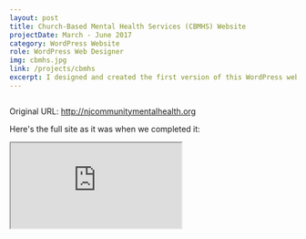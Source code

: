 ```yaml
---
layout: post
title: Church-Based Mental Health Services (CBMHS) Website 
projectDate: March - June 2017
category: WordPress Website
role: WordPress Web Designer
img: cbmhs.jpg
link: /projects/cbmhs
excerpt: I designed and created the first version of this WordPress website with a classmate my sophomore year of university. This pro-bono project was done under Human Experience Systems LLC for the CBMHS program of the non-profit community development corporation Churches Improving Communities (CIC).
---
```


<img src="https://cozymaus.github.io/img/cbmhs.png" alt="" class="img-fluid"/>
<p class="caption">Original URL: <a href="http://njcommunitymentalhealth.org" target="_blank">http://njcommunitymentalhealth.org</a></p>

<p>Here's the full site as it was when we completed it:</p>

<iframe class="pdf" src="https://cozymaus.github.io/img/cbmhs.pdf"></iframe>
